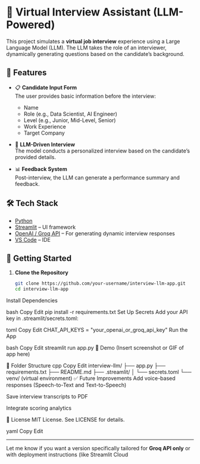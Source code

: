 # 🤖 Virtual Interview Assistant (LLM-Powered)

This project simulates a **virtual job interview** experience using a Large Language Model (LLM). The LLM takes the role of an interviewer, dynamically generating questions based on the candidate’s background.

## 🎯 Features

- 📋 **Candidate Input Form**  
  The user provides basic information before the interview:
  - Name
  - Role (e.g., Data Scientist, AI Engineer)
  - Level (e.g., Junior, Mid-Level, Senior)
  - Work Experience
  - Target Company

- 💬 **LLM-Driven Interview**  
  The model conducts a personalized interview based on the candidate’s provided details.

- 📊 **Feedback System**  
  Post-interview, the LLM can generate a performance summary and feedback.

## 🛠️ Tech Stack

- [Python](https://www.python.org/)
- [Streamlit](https://streamlit.io/) – UI framework
- [OpenAI / Groq API](https://platform.openai.com/) – For generating dynamic interview responses
- [VS Code](https://code.visualstudio.com/) – IDE

## 🚀 Getting Started

1. **Clone the Repository**
   ```bash
   git clone https://github.com/your-username/interview-llm-app.git
   cd interview-llm-app

Install Dependencies

bash
Copy
Edit
pip install -r requirements.txt
Set Up Secrets
Add your API key in .streamlit/secrets.toml:

toml
Copy
Edit
CHAT_API_KEYS = "your_openai_or_groq_api_key"
Run the App

bash
Copy
Edit
streamlit run app.py
📸 Demo
(Insert screenshot or GIF of app here)

📂 Folder Structure
cpp
Copy
Edit
interview-llm/
├── app.py
├── requirements.txt
├── README.md
├── .streamlit/
│   └── secrets.toml
└── venv/ (virtual environment)
✅ Future Improvements
Add voice-based responses (Speech-to-Text and Text-to-Speech)

Save interview transcripts to PDF

Integrate scoring analytics

📄 License
MIT License. See LICENSE for details.

yaml
Copy
Edit

---

Let me know if you want a version specifically tailored for **Groq API only** or with deployment instructions (like Streamlit Cloud 
